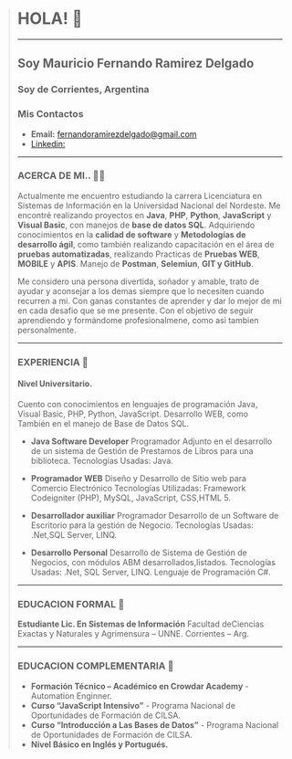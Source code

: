 > # HOLA! 👋
> ____________________________________________________________________________________________
>
> ## Soy Mauricio Fernando Ramirez Delgado
>
> ### Soy de Corrientes, Argentina
>
> ### Mis Contactos
>
> - **Email:** fernandoramirezdelgado@gmail.com
> - [Linkedin:](https://www.linkedin.com/in/mauricio-fernando-ramirez-delgado-326752189)
>
> ____________________________________________________________________________________________
>
> ### ACERCA DE MI.. 👨‍💻
>
> Actualmente me encuentro estudiando la carrera Licenciatura en Sistemas de Información en la Universidad Nacional del Nordeste. Me encontré realizando proyectos en **Java**, **PHP**, **Python**, **JavaScript** y **Visual Basic**, con manejos de **base de datos SQL**. Adquiriendo conocimientos en la **calidad de software** y **Metodologías de desarrollo ágil**, como también realizando capacitación en el área de **pruebas automatizadas**, realizando Practicas de **Pruebas WEB**, **MOBILE** y **APIS**. Manejo de **Postman**, **Selemiun**, **GIT y GitHub**.
> 
> Me considero una persona divertida, soñador y amable, trato de ayudar y aconsejar a los demas siempre que lo necesiten cuando recurren a mi. Con ganas constantes de aprender y dar lo mejor de mi en cada desafio que se me presente. Con el objetivo de seguir aprendiendo y formándome profesionalmene, como asi tambien personalmente.
>
>____________________________________________________________________________________________
>
> ### EXPERIENCIA 📝
> #### Nivel Universitario.
>    Cuento con conocimientos en lenguajes de programación Java, Visual Basic, PHP, Python, JavaScript. Desarrollo WEB, como También en el manejo de Base de Datos SQL.
>
> - **Java Software Developer**
> Programador Adjunto en el desarrollo de un sistema de Gestión de Prestamos de Libros para una biblioteca. Tecnologías Usadas: Java.
>
> - **Programador WEB**
> Diseño y Desarrollo de Sitio web para Comercio Electrónico Tecnologías Utilizadas: Framework Codeigniter (PHP), MySQL, JavaScript, CSS,HTML 5.
>
> - **Desarrollador auxiliar** 
> Programador Desarrollo de un Software de Escritorio para la gestión de Negocio. Tecnologías Usadas: .Net,SQL Server, LINQ.
>
> - **Desarrollo Personal**
> Desarrollo de Sistema de Gestión de Negocios, con módulos ABM desarrollados,listados. Tecnologías Usadas: .Net, SQL Server, LINQ. Lenguaje de Programación C#.
>
> ____________________________________________________________________________________________
> ### EDUCACION FORMAL 📝
>
> **Estudiante Lic. En Sistemas de Información**
>            Facultad deCiencias Exactas y Naturales y Agrimensura – UNNE. Corrientes – Arg.
> ____________________________________________________________________________________________
> ###  EDUCACION COMPLEMENTARIA 📝
>
> - **Formación Técnico – Académico en Crowdar Academy** - Automation Enginner.
> - **Curso “JavaScript Intensivo”** - Programa Nacional de Oportunidades de Formación de CILSA.
> - **Curso “Introducción a Las Bases de Datos”** - Programa Nacional de Oportunidades de Formación de CILSA.
> - **Nivel Básico en Inglés y Portugués.**
